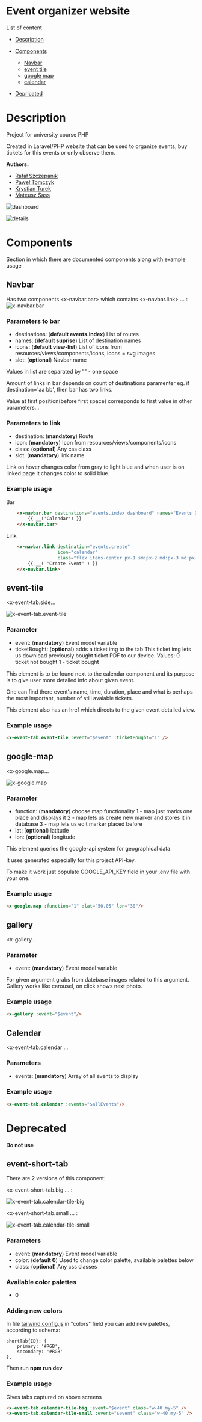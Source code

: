 # Event organizer website

List of content

- [Description](#Description)
- [Components](#Components)
    - [Navbar](#Navbar)
    - [event tile](#event-tile)
    - [google map](#google-map)
    - [calendar](#Calendar)
    
- [Depricated](#Deprecated)

# Description

Project for university course PHP

Created in Laravel/PHP website that can be used to organize events,
buy tickets for this events or only observe them.

**Authors:**
- [Rafał Szczepanik](https://github.com/rafalsz98)
- [Paweł Tomczyk](https://github.com/pawelinformatyk)
- [Krystian Turek](https://github.com/krystian886)
- [Mateusz Sass](https://github.com/Matiisen)



![dashboard](/readme_res/dashboard.png)

![details](/readme_res/details.png)

# Components
Section in which there are documented components along with example usage

## Navbar 
Has two components
<x-navbar.bar> which contains <x-navbar.link> ... :
![x-navbar.bar](readme_res/navbar/bar.png)

### Parameters to bar
- destinations: (**default events.index**) List of routes
- names: (**default suprise**) List of destination names 
- icons: (**default view-list**) List of icons from resources/views/components/icons, icons = svg images
- slot: (**optional**) Navbar name

Values in list are separated by ' ' - one space 

Amount of links in bar depends on count of destinations paramenter eg. if destination='aa bb', then bar has two links.

Value at first position(before first space) corresponds to first value in other parameters...  

### Parameters to link
- destination: (**mandatory**) Route
- icon: (**mandatory**) Icon from resources/views/components/icons
- class: (**optional**) Any css class
- slot: (**mandatory**) link name 

Link on hover changes color from gray to light blue and when user is on linked page it changes color to solid blue.

### Example usage
Bar
```html
    <x-navbar.bar destinations="events.index dashboard" names="Events Dashboard" icons="dashboard calendar">
        {{ __('Calendar') }}
    </x-navbar.bar>
```
Link
```html
    <x-navbar.link destination="events.create"
                   icon="calendar"
                   class="flex items-center px-1 sm:px-2 md:px-3 md:px-4 lg:px-5 text-sm md:text-base lg:text-md xl:text-lg">
        {{ __( 'Create Event' ) }}
    </x-navbar.link>
```

## event-tile
<x-event-tab.side...

![x-event-tab.event-tile](readme_res/event-tab-side/side.png)

### Parameter
- event: (**mandatory**) Event model variable
- ticketBought: (**optional**) adds a ticket img to the tab
	This ticket img lets us download previously bought ticket PDF to our device.
	Values: 0 - ticket not bought
			1 - ticket bought


This element is to be found next to the calendar component and its purpose is to give user more detailed info about given event.

One can find there event's name, time, duration, place and what is perhaps the most important, number of still avaiable tickets.

This element also has an href which directs to the given event detailed view.

### Example usage
```html
<x-event-tab.event-tile :event="$event" :ticketBought="1" />
```

## google-map
<x-google.map...

![x-google.map](readme_res/google-map/map.png)

### Parameter
- function: (**mandatory**) choose map functionality
		1	-	map just marks one place and displays it
		2	-	map lets us create new marker and stores it in database
		3	-	map lets us edit marker placed before
- lat: (**optional**) latitude
- lon: (**optional**) longitude


This element queries the google-api system for geographical data.

It uses generated especially for this project API-key.

To make it work just populate GOOGLE_API_KEY field in your .env file with your one.

### Example usage
```html
<x-google.map :function="1" :lat="50.05" lon="30"/>
```

## gallery
<x-gallery...

### Parameter
- event: (**mandatory**) Event model variable

For given argument grabs from datebase images related to this argument.
Gallery works like carousel, on click shows next photo.

### Example usage
```html
<x-gallery :event="$event"/>
```

## Calendar
<x-event-tab.calendar ...

### Parameters
- events: (**mandatory**) Array of all events to display

### Example usage
```html
<x-event-tab.calendar :events="$allEvents"/>
```

# Deprecated
**Do not use**

## event-short-tab
There are 2 versions of this component:

<x-event-short-tab.big ... :

![x-event-tab.calendar-tile-big](readme_res/event-short-tab/big.png)

<x-event-short-tab.small ... :

![x-event-tab.calendar-tile-small](readme_res/event-short-tab/small.png)

### Parameters
- event: (**mandatory**) Event model variable
- color: (**default 0**) Used to change color palette, available palettes below
- class: (**optional**) Any css classes

### Available color palettes
- 0
### Adding new colors
In file [tailwind.config.js](tailwind.config.js) in "colors" field you can add new
palettes, according to schema:

    shortTab{ID}: {
        primary: '#RGB',
        secondary: '#RGB'
    },
Then run **npm run dev**
### Example usage
Gives tabs captured on above screens
```html
<x-event-tab.calendar-tile-big :event="$event" class="w-40 my-5" />
<x-event-tab.calendar-tile-small :event="$event" class="w-40 my-5" />
```
